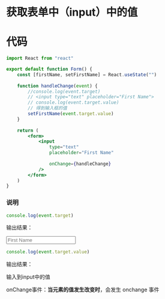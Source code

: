 # 获取表单中（input）中的值

# 代码

~~~jsx
import React from "react"

export default function Form() {
    const [firstName, setFirstName] = React.useState("")
    
    function handleChange(event) {
        //console.log(event.target)
        // <input type="text" placeholder="First Name">
        // console.log(event.target.value)
        // 得到输入框的值
        setFirstName(event.target.value)
    }
    
    return (
        <form>
            <input
                type="text"
                placeholder="First Name"
                
                onChange={handleChange}
            />
        </form>
    )
}

~~~

### 说明

~~~jsx
console.log(event.target)
~~~

输出结果：

<input type="text" placeholder="First Name">

~~~jsx
console.log(event.target.value)
~~~

输出结果：

输入到input中的值

onChange事件：**当元素的值发生改变时**，会发生 onchange 事件